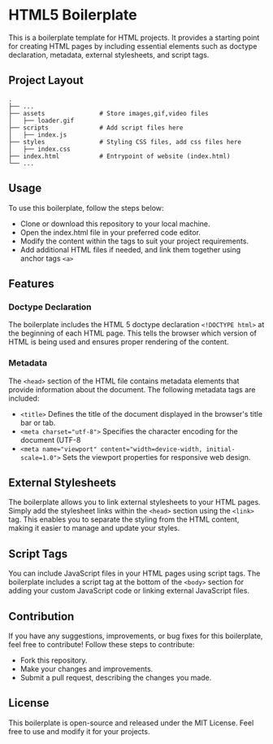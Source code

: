 # HTML5 Boilerplate
This is a boilerplate template for HTML projects. It provides a starting point for creating HTML pages by including essential elements such as doctype declaration, metadata, external stylesheets, and script tags.

## Project Layout
```
.
├── ...
├── assets               # Store images,gif,video files
│   ├── loader.gif         
├── scripts              # Add script files here
│   ├── index.js        
├── styles               # Styling CSS files, add css files here
│   ├── index.css
├── index.html           # Entrypoint of website (index.html)                             
└── ...
```

## Usage
To use this boilerplate, follow the steps below:

- Clone or download this repository to your local machine.
- Open the index.html file in your preferred code editor.
- Modify the content within the <body> tags to suit your project requirements.
- Add additional HTML files if needed, and link them together using anchor tags `<a>`

## Features
### Doctype Declaration
The boilerplate includes the HTML 5 doctype declaration `<!DOCTYPE html>` at the beginning of each HTML page. This tells the browser which version of HTML is being used and ensures proper rendering of the content.

### Metadata
The `<head>` section of the HTML file contains metadata elements that provide information about the document. The following metadata tags are included:
- `<title>` Defines the title of the document displayed in the browser's title bar or tab.
- `<meta charset="utf-8">` Specifies the character encoding for the document (UTF-8 
- `<meta name="viewport" content="width=device-width, initial-scale=1.0">` Sets the viewport properties for responsive web design.

## External Stylesheets
The boilerplate allows you to link external stylesheets to your HTML pages. Simply add the stylesheet links within the `<head>` section using the `<link>` tag. This enables you to separate the styling from the HTML content, making it easier to manage and update your styles.

## Script Tags
You can include JavaScript files in your HTML pages using script tags. The boilerplate includes a script tag at the bottom of the `<body>` section for adding your custom JavaScript code or linking external JavaScript files.

## Contribution
If you have any suggestions, improvements, or bug fixes for this boilerplate, feel free to contribute! Follow these steps to contribute:
- Fork this repository.
- Make your changes and improvements.
- Submit a pull request, describing the changes you made.

## License
This boilerplate is open-source and released under the MIT License. Feel free to use and modify it for your projects.